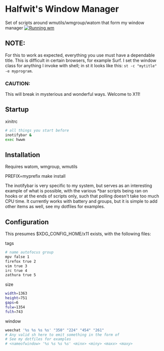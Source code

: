 # Halfwit's Window Manager
Set of scripts around wmutils/wmgroup/watom that form my window manager
[![Running wm](http://img.youtube.com/vi/MSIjqTgtj2c/0.jpg)](https://www.youtube.com/watch?v=MSIjqTgtj2c)

## NOTE:
For this to work as expected, everything you use must have a dependable title.
This is difficult in certain browsers, for example Surf.
I set the window class for anything I invoke with shell; in st it looks like this: `st -c "mytitle" -e myprogram`.

### CAUTION:
This will break in mysterious and wonderful ways. Welcome to X11!

## Startup

xinitrc
```sh
# all things you start before
inotifybar &
exec hwwm
```

## Installation
Requires watom, wmgroup, wmutils

PREFIX=myprefix make install

The inotifybar is very specific to my system, but serves as an interesting example of what is possible, with the various \*bar scripts being ran on hooks or at the ends of scripts only, such that polling doesn't take too much CPU time. 
It currently works with battery and groups, but it is simple to add other items as well, see my dotfiles for examples.

## Configuration
This presumes $XDG_CONFIG_HOME/x11 exists, with the following files: 

tags
```sh
# name autofocus group
mpv false 1
firefox true 2
vim true 3
irc true 4
zathura true 5
``` 

size 
```sh
width=1363
height=751
gaps=6
fulw=1354
fulh=743
```

window
```sh
weechat '%s %s %s %s' "350" "224" "454" "261"
# Any valid sh here to emit something in the form of
# See my dotfiles for examples
# <nameofwindow> '%s %s %s %s' <minx> <miny> <maxx> <maxy>
```

